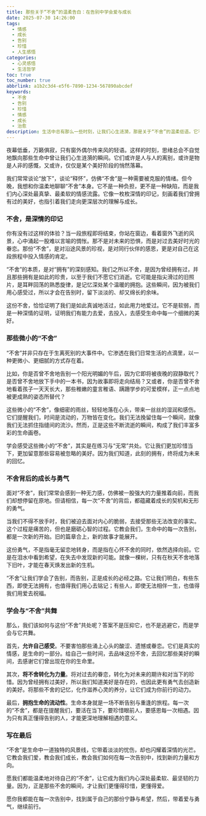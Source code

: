 ```yaml
---
title: 那些关于“不舍”的温柔告白：在告别中学会爱与成长
date: 2025-07-30 14:26:00
tags:
  - 情感
  - 成长
  - 告别
  - 珍惜
  - 人生感悟
categories:
  - 心灵感悟
  - 生活哲学
toc: true
toc_number: true
abbrlink: a1b2c3d4-e5f6-7890-1234-567890abcdef
keywords:
  - 不舍
  - 告别
  - 珍惜
  - 情感
  - 成长
  - 治愈
description: 生活中总有那么一些时刻，让我们心生涟漪，那是关于“不舍”的温柔低语。它不是软弱，而是深情的印记，是生命中那些美好瞬间的余温。本文将带你走进“不舍”的深层含义，探索它如何成为我们成长路上的指引，以及如何在每一次告别中，学会更深地爱与被爱。
---
```


夜幕低垂，万籁俱寂，只有窗外偶尔传来风的轻语。这样的时刻，思绪总会不自觉地飘向那些生命中曾让我们心生涟漪的瞬间。它们或许是人与人的离别，或许是物是人非的感慨，又或许，仅仅是某个美好阶段的悄然落幕。

我们常常谈论“放下”，谈论“释怀”，仿佛“不舍”是一种需要被克服的情绪。但今晚，我想和你温柔地聊聊“不舍”本身。它不是一种负担，更不是一种缺陷，而是我们内心深处最真挚、最柔软的情感流露。它像一枚枚深情的印记，刻画着我们曾拥有过的美好，也指引着我们走向更深层次的理解与成长。

### 不舍，是深情的印记

你有没有过这样的体验？当一段旅程即将结束，你站在窗边，看着窗外飞逝的风景，心中涌起一股难以言喻的惆怅。那不是对未来的恐惧，而是对过去美好时光的眷恋。那份“不舍”，是对沿途风景的珍视，是对同行伙伴的感恩，更是对自己在这段旅程中投入情感的肯定。

“不舍”的本质，是对“拥有”的深刻感知。我们之所以不舍，是因为曾经拥有过，并且那些拥有是如此的珍贵，以至于我们不愿它们消逝。它可能是指尖滑过的旧照片，是耳畔回荡的熟悉旋律，是记忆深处某个温暖的拥抱。这些瞬间，因为被我们用心感受过，所以才会在告别时，留下淡淡的、却又绵长的余味。

这份不舍，恰恰证明了我们是如此真诚地活过，如此用力地爱过。它不是软弱，而是一种深情的证明，证明我们有能力去爱，去投入，去感受生命中每一个细微的美好。

### 那些微小的“不舍”

“不舍”并非只存在于生离死别的大事件中。它渗透在我们日常生活的点滴里，以一种更微小、更细腻的方式存在着。

比如，你是否曾不舍地告别一个阳光明媚的午后，因为它即将被夜晚的寂静取代？是否曾不舍地放下手中的一本书，因为故事即将走向结局？又或者，你是否曾不舍地看着孩子一天天长大，那些稚嫩的童言稚语、蹒跚学步的可爱模样，正一点点地被更成熟的姿态所替代？

这些微小的“不舍”，像细密的雨丝，轻轻地落在心头，带来一丝丝的湿润和感伤。它们提醒我们，时间是流动的，万物皆在变化。我们无法挽留住每一个瞬间，就像我们无法抓住指缝间的流沙。然而，正是这些不断流逝的瞬间，构成了我们丰富多彩的生命画卷。

学会感受这些微小的“不舍”，其实是在练习与“无常”共处。它让我们更加珍惜当下，更加留意那些容易被忽略的美好。因为我们知道，此刻的拥有，终将成为未来的回忆。

### 不舍背后的成长与勇气

面对“不舍”，我们常常会感到一种无力感，仿佛被一股强大的力量推着向前，而我们却想停留在原地。但请相信，每一次“不舍”的背后，都蕴藏着成长的契机和无形的勇气。

当我们不得不放手时，我们被迫去面对内心的脆弱，去接受那些无法改变的事实。这个过程是痛苦的，但也是磨砺心智的过程。它教会我们，生命中的每一次告别，都是一次新的开始。旧的篇章合上，新的故事才能展开。

这份勇气，不是指毫无留恋地转身，而是指在心怀不舍的同时，依然选择向前。它是在泪水中看到希望，在失去中发现新的可能。就像一棵树，只有在秋天不舍地落下旧叶，才能在春天焕发出新的生机。

“不舍”让我们学会了告别，而告别，正是成长的必经之路。它让我们明白，有些东西，即使无法拥有，也值得我们用心去铭记；有些人，即使无法相伴一生，也值得我们用爱去祝福。

### 学会与“不舍”共舞

那么，我们该如何与这份“不舍”共处呢？答案不是压抑它，也不是逃避它，而是学会与它共舞。

首先，**允许自己感受**。不要害怕那些涌上心头的酸涩、遗憾或眷恋。它们是真实的情感，是生命的一部分。给自己一些时间，去品味这份不舍，去回忆那些美好的瞬间，去感谢它们曾出现在你的生命里。

其次，**将不舍转化为力量**。将对过去的眷恋，转化为对未来的期许和对当下的珍惜。因为曾经拥有过美好，所以我们知道美好是存在的，也因此更有勇气去创造新的美好。将那些不舍的记忆，化作滋养心灵的养分，让它们成为你前行的动力。

最后，**拥抱生命的流动性**。生命本身就是一场不断告别与重逢的旅程。每一次的“不舍”，都是在提醒我们，要活在当下，要珍惜眼前人，要感恩每一次相遇。因为只有真正懂得告别的人，才能更深地理解相遇的意义。

### 写在最后

“不舍”是生命中一道独特的风景线，它带着淡淡的忧伤，却也闪耀着深情的光芒。它教会我们爱，教会我们成长，教会我们如何在每一次告别中，找到新的力量和方向。

愿我们都能温柔地对待自己的“不舍”，让它成为我们内心深处最柔软、最坚韧的力量。因为，正是那些不舍的瞬间，才让我们更懂得珍惜，更懂得爱。

愿你我都能在每一次告别中，找到属于自己的那份宁静与希望，然后，带着爱与勇气，继续前行。